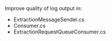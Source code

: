 Improve quality of log output in:

-   ExtractionMessageSender.cs
-   Consumer.cs
-   ExtractionRequestQueueConsumer.cs
